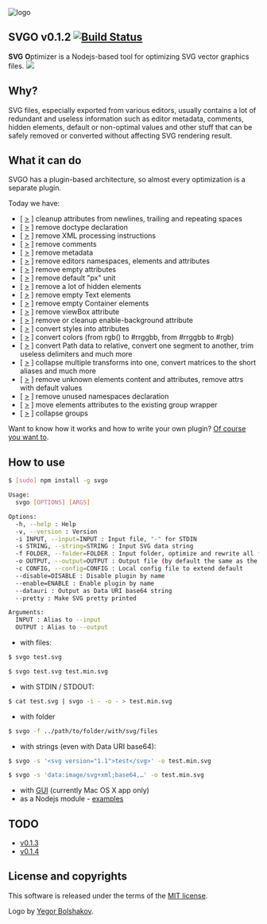 ![logo](https://raw.github.com/svg/svgo/master/logo200x200.png)

## SVGO v0.1.2 [![Build Status](https://secure.travis-ci.org/svg/svgo.png)](http://travis-ci.org/svg/svgo)

**SVG** **O**ptimizer is a Nodejs-based tool for optimizing SVG vector graphics files.
![](//mc.yandex.ru/watch/18431326)

## Why?

SVG files, especially exported from various editors, usually contains a lot of redundant and useless information such as editor metadata, comments, hidden elements, default or non-optimal values and other stuff that can be safely removed or converted without affecting SVG rendering result.

## What it can do

SVGO has a plugin-based architecture, so almost every optimization is a separate plugin.

Today we have:

* [ [>](https://github.com/svg/svgo/blob/master/plugins/cleanupAttrs.js) ] cleanup attributes from newlines, trailing and repeating spaces
* [ [>](https://github.com/svg/svgo/blob/master/plugins/removeDoctype.js) ] remove doctype declaration
* [ [>](https://github.com/svg/svgo/blob/master/plugins/removeXMLProcInst.js) ] remove XML processing instructions
* [ [>](https://github.com/svg/svgo/blob/master/plugins/removeComments.js) ] remove comments
* [ [>](https://github.com/svg/svgo/blob/master/plugins/removeMetadata.js) ] remove metadata
* [ [>](https://github.com/svg/svgo/blob/master/plugins/removeEditorsNSData.js) ] remove editors namespaces, elements and attributes
* [ [>](https://github.com/svg/svgo/blob/master/plugins/removeEmptyAttrs.js) ] remove empty attributes
* [ [>](https://github.com/svg/svgo/blob/master/plugins/removeDefaultPx.js) ] remove default "px" unit
* [ [>](https://github.com/svg/svgo/blob/master/plugins/removeHiddenElems.js) ] remove a lot of hidden elements
* [ [>](https://github.com/svg/svgo/blob/master/plugins/removeEmptyText.js) ] remove empty Text elements
* [ [>](https://github.com/svg/svgo/blob/master/plugins/removeEmptyContainers.js) ] remove empty Container elements
* [ [>](https://github.com/svg/svgo/blob/master/plugins/removeViewBox.js) ] remove viewBox attribute
* [ [>](https://github.com/svg/svgo/blob/master/plugins/cleanupEnableBackground.js) ] remove or cleanup enable-background attribute
* [ [>](https://github.com/svg/svgo/blob/master/plugins/convertStyleToAttrs.js) ] convert styles into attributes
* [ [>](https://github.com/svg/svgo/blob/master/plugins/convertColors.js) ] convert colors (from rgb() to #rrggbb, from #rrggbb to #rgb)
* [ [>](https://github.com/svg/svgo/blob/master/plugins/convertPathData.js) ] convert Path data to relative, convert one segment to another, trim useless delimiters and much more
* [ [>](https://github.com/svg/svgo/blob/master/plugins/convertTransform.js) ] collapse multiple transforms into one, convert matrices to the short aliases and much more
* [ [>](https://github.com/svg/svgo/blob/master/plugins/removeUnknownsAndDefaults.js) ] remove unknown elements content and attributes, remove attrs with default values
* [ [>](https://github.com/svg/svgo/blob/master/plugins/removeUnusedNS.js) ] remove unused namespaces declaration
* [ [>](https://github.com/svg/svgo/blob/master/plugins/moveElemsAttrsToGroup.js) ] move elements attributes to the existing group wrapper
* [ [>](https://github.com/svg/svgo/blob/master/plugins/collapseGroups.js) ] collapse groups

Want to know how it works and how to write your own plugin? [Of course you want to](https://github.com/svg/svgo/tree/master/plugins#readme).


## How to use

```sh
$ [sudo] npm install -g svgo
```

```sh
Usage:
  svgo [OPTIONS] [ARGS]

Options:
  -h, --help : Help
  -v, --version : Version
  -i INPUT, --input=INPUT : Input file, "-" for STDIN
  -s STRING, --string=STRING : Input SVG data string
  -f FOLDER, --folder=FOLDER : Input folder, optimize and rewrite all *.svg files
  -o OUTPUT, --output=OUTPUT : Output file (by default the same as the input), "-" for STDOUT
  -c CONFIG, --config=CONFIG : Local config file to extend default
  --disable=DISABLE : Disable plugin by name
  --enable=ENABLE : Enable plugin by name
  --datauri : Output as Data URI base64 string
  --pretty : Make SVG pretty printed

Arguments:
  INPUT : Alias to --input
  OUTPUT : Alias to --output
```

* with files:

```sh
$ svgo test.svg
```
```sh
$ svgo test.svg test.min.svg
```

* with STDIN / STDOUT:

```sh
$ cat test.svg | svgo -i - -o - > test.min.svg
```

* with folder

```sh
$ svgo -f ../path/to/folder/with/svg/files
```

* with strings (even with Data URI base64):

```sh
$ svgo -s '<svg version="1.1">test</svg>' -o test.min.svg
```
```sh
$ svgo -s 'data:image/svg+xml;base64,…' -o test.min.svg
```
* with [GUI](https://github.com/svg/svgo-gui) (currently Mac OS X app only)
* as a Nodejs module - [examples](https://github.com/svg/svgo/tree/master/examples)

## TODO

* [v0.1.3](https://github.com/svg/svgo/issues?milestone=5&state=open)
* [v0.1.4](https://github.com/svg/svgo/issues?milestone=6&state=open)


## License and copyrights

This software is released under the terms of the [MIT license](https://github.com/svg/svgo/blob/master/LICENSE).

Logo by [Yegor Bolshakov](http://xizzzy.ru/).